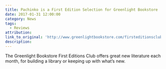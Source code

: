 ```yaml
---
title: Pachinko is a First Edition Selection for Greenlight Bookstore
date: 2017-01-31 12:00:00
category: News
tags:
  - Reviews
attribution:
link_to_original: 'http://www.greenlightbookstore.com/firsteditionsclub'
description:
---
```



The Greenlight Bookstore First Editions Club offers great new literature each month, for building a library or keeping up with what’s new.